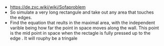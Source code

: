  - https://de.zxc.wiki/wiki/Sofaproblem
 - So simulate a very long rectangule and take out any area that touches the edges.
 - Find the equation that reults in the maximal area, with the independent varible being how far the point in space moves along the wall. This point is the mid point in space when the rectagle is fully pressed up to the edge . It will rouphy be a tringale
<!--stackedit_data:
eyJoaXN0b3J5IjpbMTc2NzQyNzE4M119
-->